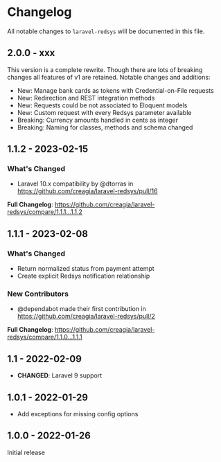 # Changelog

All notable changes to `laravel-redsys` will be documented in this file.

## 2.0.0 - xxx

This version is a complete rewrite. Though there are lots of breaking changes all features of v1 are retained.
Notable changes and additions:

- New: Manage bank cards as tokens with Credential-on-File requests
- New: Redirection and REST integration methods
- New: Requests could be not associated to Eloquent models 
- New: Custom request with every Redsys parameter available
- Breaking: Currency amounts handled in cents as integer
- Breaking: Naming for classes, methods and schema changed

## 1.1.2 - 2023-02-15

### What's Changed

- Laravel 10.x compatibility by @dtorras in https://github.com/creagia/laravel-redsys/pull/16

**Full Changelog**: https://github.com/creagia/laravel-redsys/compare/1.1.1...1.1.2

## 1.1.1 - 2023-02-08

### What's Changed

- Return normalized status from payment attempt
- Create explicit Redsys notification relationship

### New Contributors

- @dependabot made their first contribution in https://github.com/creagia/laravel-redsys/pull/2

**Full Changelog**: https://github.com/creagia/laravel-redsys/compare/1.1.0...1.1.1

## 1.1 - 2022-02-09

- **CHANGED**: Laravel 9 support

## 1.0.1 - 2022-01-29

- Add exceptions for missing config options

## 1.0.0 - 2022-01-26

Initial release
